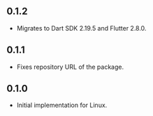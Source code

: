 ## 0.1.2

- Migrates to Dart SDK 2.19.5 and Flutter 2.8.0.

## 0.1.1

- Fixes repository URL of the package.

## 0.1.0

- Initial implementation for Linux.
